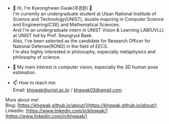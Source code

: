 - 👋 Hi, I'm Kyeonghwan Gwak(곽경환) 🤗       
I'm currently an undergraduate student at Ulsan National Institute of Science and Technology(UNIST), double majoring in Computer Science and Engineering(CSE) and Mathematical Sciences.       
And I'm an undergraduate intern in UNIST Vision & Learning LAB(UVLL) at UNIST led by Prof. Seungryul Baek.       
Also, I've been selected as the candidate for Research Officer for National Defense(ROND) in the field of EECS.       
I'm also highly interested in philosophy, especially metaphysics and philosophy of science.       

- 👀 My main interest is computer vision, especially the 3D human pose estimation.

- 📫 How to reach me:       
Email: <khgwak@unist.ac.kr> / <khgwak03@gmail.com>

More about me!       
Blog: [https://khgwak.github.io/about/](https://khgwak.github.io/about/)   
LinkedIn: [https://www.linkedin.com/in/khgwak/](https://www.linkedin.com/in/khgwak/)



<!---
khgwak/khgwak is a ✨ special ✨ repository because its `README.md` (this file) appears on your GitHub profile.
You can click the Preview link to take a look at your changes.
--->
